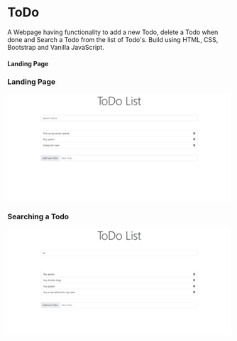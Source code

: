 # ToDo

A Webpage having functionality to add a new Todo, delete a Todo when done and Search a Todo from the list of Todo's. Build using HTML, CSS, Bootstrap and Vanilla JavaScript.

#### Landing Page

### Landing Page

![](app-screenshots/1.png)

### Searching a Todo

![](app-screenshots/2.png)
